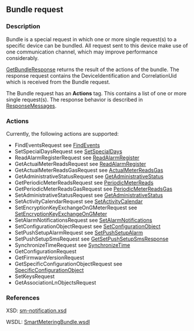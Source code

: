 ## Bundle request

### Description
Bundle is a special request in which one or more single request(s) to a specific device can be bundled. All request sent to this device make use of one communication channel, which may improve performance considerably.

[GetBundleResponse](GetBundleResponse.md) returns the result of the actions of the bundle. The response request contains the DeviceIdentification and CorrelationUid which is received from the Bundle request.

The Bundle request has an **Actions** tag. This contains a list of one or more single request(s).
The response behavior is described in [ResponseMessages](./ResponseMessages.md).

### Actions

Currently, the following actions are supported:

* FindEventsRequest see [FindEvents](./FindEvents.md)
* SetSpecialDaysRequest see [SetSpecialDays](./SetSpecialDays.md)
* ReadAlarmRegisterRequest see [ReadAlarmRegister](./ReadAlarmRegister.md)
* GetActualMeterReadsRequest see [ReadAlarmRegister](./ReadAlarmRegister.md)
* GetActualMeterReadsGasRequest see [ActualMeterReadsGas](./ActualMeterReadsGas.md)
* GetAdministrativeStatusRequest see [GetAdministrativeStatus](./GetAdministrativeStatus.md)
* GetPeriodicMeterReadsRequest see [PeriodicMeterReads](./PeriodicMeterReads.md)
* GetPeriodicMeterReadsGasRequest see [PeriodicMeterReadsGas](./PeriodicMeterReadsGas.md)
* SetAdministrativeStatusRequest see [GetAdministrativeStatus](./GetAdministrativeStatus.md)
* SetActivityCalendarRequest see [SetActivityCalendar](./SetActivityCalendar.md)
* SetEncryptionKeyExchangeOnGMeterRequest see [SetEncryptionKeyExchangeOnGMeter](./SetEncryptionKeyExchangeOnGMeter.md)
* SetAlarmNotificationsRequest see [SetAlarmNotifications](./SetAlarmNotifications.md)
* SetConfigurationObjectRequest see [SetConfigurationObject](./SetConfigurationObject.md)
* SetPushSetupAlarmRequest see [SetPushSetupAlarm](./SetPushSetupAlarm.md)
* SetPushSetupSmsRequest see [GetSetPushSetupSmsResponse](./GetSetPushSetupSmsResponse.md)
* SynchronizeTimeRequest see [SynchronizeTime](./SynchronizeTime.md)
* GetConfigurationRequest
* GetFirmwareVersionRequest
* GetSpecificConfigurationObjectRequest see [SpecificConfigurationObject](./SpecificConfigurationObject.md)
* SetKeysRequest
* GetAssociationLnObjectsRequest

### References

XSD: [sm-notification.xsd](https://github.com/OSGP/Platform/blob/development/osgp-adapter-ws-smartmetering/src/main/webapp/WEB-INF/wsdl/smartmetering/schemas/sm-bundle.xsd)

WSDL: [SmartMeteringBundle.wsdl](https://github.com/OSGP/Platform/blob/development/osgp-adapter-ws-smartmetering/src/main/webapp/WEB-INF/wsdl/smartmetering/SmartMeteringBundle.wsdl)

